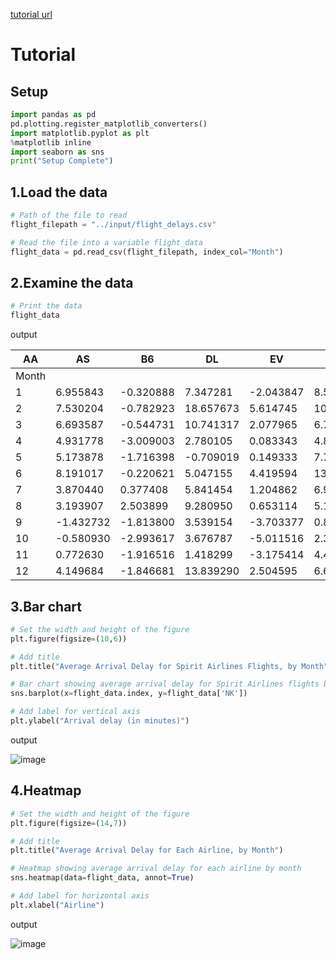 [tutorial url](https://www.kaggle.com/alexisbcook/bar-charts-and-heatmaps)

# Tutorial

## Setup

```python
import pandas as pd
pd.plotting.register_matplotlib_converters()
import matplotlib.pyplot as plt
%matplotlib inline
import seaborn as sns
print("Setup Complete")
```

## 1.Load the data

```python
# Path of the file to read
flight_filepath = "../input/flight_delays.csv"

# Read the file into a variable flight_data
flight_data = pd.read_csv(flight_filepath, index_col="Month")
```

## 2.Examine the data

```python
# Print the data
flight_data
```

output

| AA    | AS        | B6        | DL        | EV        | F9        | HA        | MQ        | NK        | OO        | UA        | US        | VX       | WN        |           |
|-------|-----------|-----------|-----------|-----------|-----------|-----------|-----------|-----------|-----------|-----------|-----------|----------|-----------|-----------|
| Month |           |           |           |           |           |           |           |           |           |           |           |          |           |           |
| 1     | 6.955843  | -0.320888 | 7.347281  | -2.043847 | 8.537497  | 18.357238 | 3.512640  | 18.164974 | 11.398054 | 10.889894 | 6.352729  | 3.107457 | 1.420702  | 3.389466  |
| 2     | 7.530204  | -0.782923 | 18.657673 | 5.614745  | 10.417236 | 27.424179 | 6.029967  | 21.301627 | 16.474466 | 9.588895  | 7.260662  | 7.114455 | 7.784410  | 3.501363  |
| 3     | 6.693587  | -0.544731 | 10.741317 | 2.077965  | 6.730101  | 20.074855 | 3.468383  | 11.018418 | 10.039118 | 3.181693  | 4.892212  | 3.330787 | 5.348207  | 3.263341  |
| 4     | 4.931778  | -3.009003 | 2.780105  | 0.083343  | 4.821253  | 12.640440 | 0.011022  | 5.131228  | 8.766224  | 3.223796  | 4.376092  | 2.660290 | 0.995507  | 2.996399  |
| 5     | 5.173878  | -1.716398 | -0.709019 | 0.149333  | 7.724290  | 13.007554 | 0.826426  | 5.466790  | 22.397347 | 4.141162  | 6.827695  | 0.681605 | 7.102021  | 5.680777  |
| 6     | 8.191017  | -0.220621 | 5.047155  | 4.419594  | 13.952793 | 19.712951 | 0.882786  | 9.639323  | 35.561501 | 8.338477  | 16.932663 | 5.766296 | 5.779415  | 10.743462 |
| 7     | 3.870440  | 0.377408  | 5.841454  | 1.204862  | 6.926421  | 14.464543 | 2.001586  | 3.980289  | 14.352382 | 6.790333  | 10.262551 | NaN      | 7.135773  | 10.504942 |
| 8     | 3.193907  | 2.503899  | 9.280950  | 0.653114  | 5.154422  | 9.175737  | 7.448029  | 1.896565  | 20.519018 | 5.606689  | 5.014041  | NaN      | 5.106221  | 5.532108  |
| 9     | -1.432732 | -1.813800 | 3.539154  | -3.703377 | 0.851062  | 0.978460  | 3.696915  | -2.167268 | 8.000101  | 1.530896  | -1.794265 | NaN      | 0.070998  | -1.336260 |
| 10    | -0.580930 | -2.993617 | 3.676787  | -5.011516 | 2.303760  | 0.082127  | 0.467074  | -3.735054 | 6.810736  | 1.750897  | -2.456542 | NaN      | 2.254278  | -0.688851 |
| 11    | 0.772630  | -1.916516 | 1.418299  | -3.175414 | 4.415930  | 11.164527 | -2.719894 | 0.220061  | 7.543881  | 4.925548  | 0.281064  | NaN      | 0.116370  | 0.995684  |
| 12    | 4.149684  | -1.846681 | 13.839290 | 2.504595  | 6.685176  | 9.346221  | -1.706475 | 0.662486  | 12.733123 | 10.947612 | 7.012079  | NaN      | 13.498720 | 6.720893  |

## 3.Bar chart

```python
# Set the width and height of the figure
plt.figure(figsize=(10,6))

# Add title
plt.title("Average Arrival Delay for Spirit Airlines Flights, by Month")

# Bar chart showing average arrival delay for Spirit Airlines flights by month
sns.barplot(x=flight_data.index, y=flight_data['NK'])

# Add label for vertical axis
plt.ylabel("Arrival delay (in minutes)")
```

output

![image](https://user-images.githubusercontent.com/74973306/104547411-cc12a800-5671-11eb-8f71-254bded87b9c.png)

## 4.Heatmap

```python
# Set the width and height of the figure
plt.figure(figsize=(14,7))

# Add title
plt.title("Average Arrival Delay for Each Airline, by Month")

# Heatmap showing average arrival delay for each airline by month
sns.heatmap(data=flight_data, annot=True)

# Add label for horizontal axis
plt.xlabel("Airline")
```

output

![image](https://user-images.githubusercontent.com/74973306/104547455-ed739400-5671-11eb-874d-142377b75aa2.png)
